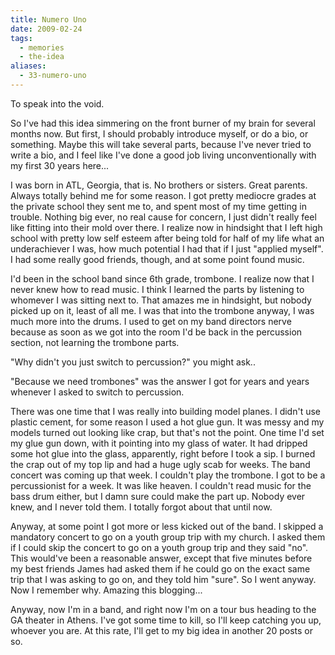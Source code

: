 ```yaml
---
title: Numero Uno
date: 2009-02-24
tags:
  - memories
  - the-idea
aliases:
  - 33-numero-uno
---
```


To speak into the void.

So I've had this idea simmering on the front burner of my brain for several months now. But first, I should probably introduce myself, or do a bio, or something. Maybe this will take several parts, because I've never tried to write a bio, and I feel like I've done a good job living unconventionally with my first 30 years here...

I was born in ATL, Georgia, that is. No brothers or sisters. Great parents. Always totally behind me for some reason. I got pretty mediocre grades at the private school they sent me to, and spent most of my time getting in trouble. Nothing big ever, no real cause for concern, I just didn't really feel like fitting into their mold over there. I realize now in hindsight that I left high school with pretty low self esteem after being told for half of my life what an underachiever I was, how much potential I had that if I just "applied myself". I had some really good friends, though, and at some point found music.

I'd been in the school band since 6th grade, trombone. I realize now that I never knew how to read music. I think I learned the parts by listening to whomever I was sitting next to. That amazes me in hindsight, but nobody picked up on it, least of all me. I was that into the trombone anyway, I was much more into the drums. I used to get on my band directors nerve because as soon as we got into the room I'd be back in the percussion section, not learning the trombone parts.

"Why didn't you just switch to percussion?" you might ask..

"Because we need trombones" was the answer I got for years and years whenever I asked to switch to percussion.

There was one time that I was really into building model planes. I didn't use plastic cement, for some reason I used a hot glue gun. It was messy and my models turned out looking like crap, but that's not the point. One time I'd set my glue gun down, with it pointing into my glass of water. It had dripped some hot glue into the glass, apparently, right before I took a sip. I burned the crap out of my top lip and had a huge ugly scab for weeks. The band concert was coming up that week. I couldn't play the trombone. I got to be a percussionist for a week. It was like heaven. I couldn't read music for the bass drum either, but I damn sure could make the part up. Nobody ever knew, and I never told them. I totally forgot about that until now.

Anyway, at some point I got more or less kicked out of the band. I skipped a mandatory concert to go on a youth group trip with my church. I asked them if I could skip the concert to go on a youth group trip and they said "no". This would've been a reasonable answer, except that five minutes before my best friends James had asked them if he could go on the exact same trip that I was asking to go on, and they told him "sure". So I went anyway. Now I remember why. Amazing this blogging...

Anyway, now I'm in a band, and right now I'm on a tour bus heading to the GA theater in Athens. I've got some time to kill, so I'll keep catching you up, whoever you are. At this rate, I'll get to my big idea in another 20 posts or so.